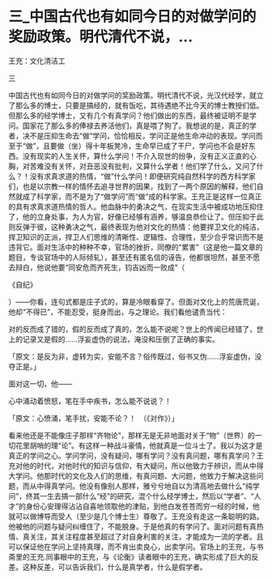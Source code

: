 # 三_中国古代也有如同今日的对做学问的奖励政策。明代清代不说，...

王充：文化清洁工

三

中国古代也有如同今日的对做学问的奖励政策。明代清代不说，光汉代经学，就立了那么多的博士，只要是搞经的，就有饭吃，其待遇绝不比今天的博士教授们低。但那么多的经学博士，又有几个有真学问？他们做出的东西，最终被证明不是学问。国家花了那么多的俸禄去养活他们，真是喂了狗了。我想说的是，真正的学者，决不是压抑生命去“做”学问，恰恰相反，学问正是他生命冲动的表现。学问而至于“做”，且要做（坐）得十年板凳冷，生命早已成了干尸，学问也不会是好东西。没有现实的人生关怀，算什么学问！不介入现世的纷争，没有正义正直的心胸，对苦难没有关怀，对丑恶没有批判，又算什么学者！他们学了什么，又问了什么？！没有求真求道的热情，“做”什么学问！即便研究纯自然科学的西方科学家们，也是以宗教一样的情怀去追寻世界的因果，找到了一两个原因的解释，他们自然就成了科学家，而不是为了“做学问”而“做”成的科学家。王充正是这样一位真正的具有求真求道热情的哲人。他血脉中的勇决之气，在现实生活中被成功地压抑住了，他的立身处事，为人为官，好像已经够有涵养，够温良恭俭让了。但压抑于此则反弹于彼，这种勇决之气，最终表现为他对文化的热情：他要捍卫文化的纯洁，捍卫知识的正派，捍卫人们思维的清晰性、逻辑性、合理性，至少合乎常识而不是违背它。面对生活中的种种不幸，官场的挫折，同僚的“累害”（这是他一篇文章的题目，专谈官场中的人际倾轧），甚至还有匿名信的诬告，他都很坦然，甚至不愿去辩白，他说他要“同安危而齐死生，钧吉凶而一败成”（

《自纪》

）——你看，连句式都是庄子式的，算是冷眼看穿了。但面对文化上的荒唐荒诞，他却“不得已”，不能忍受，挺身而出，与之理论。我们看他谴责当代：

对的反而成了错的，假的反而成了真的，怎么能不说呢？世上的传闻已经错了，世上的记录又是假的……浮妄虚伪的说法，淹没和压倒了正确的事实。

「原文：是反为非，虚转为实，安能不言？俗传既过，俗书又伪……浮妄虚伪，没夺正是。」

面对这一切，他——

心中涌动着愤怒，笔在手中疾书，怎么能不说说？！

「原文：心愤涌，笔手扰，安能不论？！　（《对作》）」

看来他还是不能像庄子那样“齐物论”，那样无是无非地面对关于“物”（世界）的一切花里胡哨的理“论”。有这样一种战斗豪情，他就真是一位斗士了。我以为这才是真正的学问之心。学问学问，没有疑问，哪有学问？没有真问题，哪有真学问？王充对他的时代，对他时代的知识与信仰，有大疑问，所以他致力于辨识，而从中得大学问。他那时代的文化及人们的思维，有真问题、大问题，他致力于解决这些问题，而从中得真学问。他没有像别人那样，雅兮兮地自以为清高地去做什么“纯学问”，终其一生去搞一部什么“经”的研究，混个什么经学博士，然后以“学者”、“人才”的身份心安理得沾沾自喜地领取他的津贴，到他白发苍苍而穷一经的时候，他就可以做博导而受人（至少是几个博士生）尊敬了。王充没有走这一条聪明的路。他被他的问题与疑问纠缠住了，不能脱身。于是他真的有学问了。面对问题有真热情、真关注，其关注程度甚至超过了对自身利害的关注，才能成为一流的学者。且可以保证他在学问上坚持真理，而不肯出卖良心，出卖学问。官场上的王充，与书斋里的王充.同事眼中的王充，与《论衡》读者眼中的王充，确实形成了巨大的反差。这种反差，可以告诉我们，什么是真学者，什么是假学者。